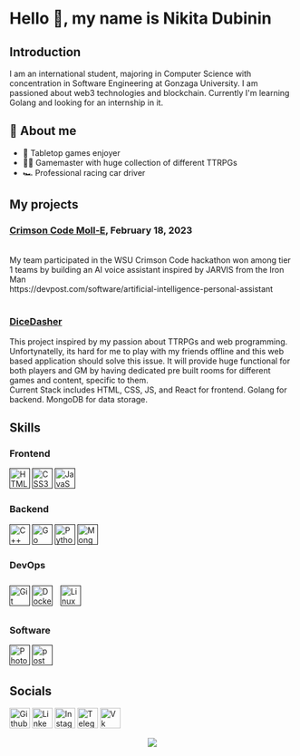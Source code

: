<h1>Hello 👋, my name is Nikita Dubinin</h1>

## Introduction

I am an international student, majoring in Computer Science with concentration in Software Engineering at Gonzaga University. I am passioned about web3 technologies and blockchain. Currently I'm learning Golang and looking for an internship in it.

## 🧐 About me

- 🎲 Tabletop games enjoyer
- 🧙‍♂️ Gamemaster with huge collection of different TTRPGs
- 🏎️ Professional racing car driver

## My projects

<h3><a href="https://devpost.com/software/artificial-intelligence-personal-assistant">Crimson Code Moll-E</a>, February 18, 2023</h3><br>
My team participated in the WSU Crimson Code hackathon won among tier 1 teams by building an AI voice assistant inspired by JARVIS from the Iron Man<br>
https://devpost.com/software/artificial-intelligence-personal-assistant<br><br>

<h3><a href="https://github.com/Frolower/DiceDasher">DiceDasher</a></h3>
This project inspired by my passion about TTRPGs and web programming. Unfortynatelly, its hard for me to play with my friends offline and this web based application should solve this issue. It will provide huge functional for both players and GM by having dedicated pre built rooms for different games and content, specific to them.<br>
Current Stack includes HTML, CSS, JS, and React for frontend. Golang for backend. MongoDB for data storage.

## Skills

<h3>Frontend</h3>
<a href="" target="_blank" rel="noreferrer"><img src="https://raw.githubusercontent.com/danielcranney/readme-generator/main/public/icons/skills/html5-colored.svg" width="36" height="36" alt="HTML5" /></a> 
<a href="" target="_blank" rel="noreferrer"><img src="https://raw.githubusercontent.com/danielcranney/readme-generator/main/public/icons/skills/css3-colored.svg" width="36" height="36" alt="CSS3" /></a> 
<a href="" target="_blank" rel="noreferrer"><img src="https://raw.githubusercontent.com/danielcranney/readme-generator/main/public/icons/skills/javascript-colored.svg" width="36" height="36" alt="JavaScript" /></a>

<h3>Backend</h3>
<a href=""><source srcset="https://cdn.simpleicons.org/cplusplus/#00599C"><img alt="C++" title="C++" height="36" width="36" src="https://cdn.simpleicons.org/cplusplus"></a>
<a href="" target="_blank" rel="noreferrer"><img src="https://raw.githubusercontent.com/danielcranney/readme-generator/main/public/icons/skills/go-colored.svg" width="36" height="36" alt="Go" /></a> 
<a href="" target="_blank" rel="noreferrer"><img src="https://raw.githubusercontent.com/danielcranney/readme-generator/main/public/icons/skills/python-colored.svg" width="36" height="36" alt="Python" /></a> 
<a href="" target="_blank" rel="noreferrer"><img src="https://raw.githubusercontent.com/danielcranney/readme-generator/main/public/icons/skills/mongodb-colored.svg" width="36" height="36" alt="MongoDB" /></a>

<h3>DevOps</h3>
<a href="" target="_blank" rel="noreferrer"><img src="https://raw.githubusercontent.com/danielcranney/readme-generator/main/public/icons/skills/git-colored.svg" width="36" height="36" alt="Git" /></a> 
<a href="" target="_blank" rel="noreferrer"><img src="https://raw.githubusercontent.com/danielcranney/readme-generator/main/public/icons/skills/docker-colored.svg" width="36" height="36" alt="Docker" /></a> 
<a href="" target="_blank"><img style="margin: 10px" src="https://profilinator.rishav.dev/skills-assets/linux-original.svg" alt="Linux" width="36" height="36" /></a>  

<h3>Software</h3>
<a href=""><source srcset="https://cdn.simpleicons.org/adobephotoshop/#31A8FF"><img alt="Photoshop" title="Photoshop" height="36" width="36" src="https://cdn.simpleicons.org/adobephotoshop"></a> 
<a href="" target="_blank" rel="noreferrer"><img src="https://www.vectorlogo.zone/logos/getpostman/getpostman-icon.svg" alt="postman" width="36" height="36"/></a>

## Socials
<a href="https://github.com/frolower"><picture><source media="(prefers-color-scheme: dark)" srcset="https://cdn.simpleicons.org/github/white"><source media="(prefers-color-scheme: dark)" srcset="https://cdn.simpleicons.org/github/#181717"><img alt="Github" title="Github" height="36" width="36" src="https://cdn.simpleicons.org/github"></picture></a>
<a href="https://www.linkedin.com/in/dubinin-nikita/"><source srcset="https://cdn.simpleicons.org/linkedin/#0A66C2"><img alt="Linkedin" title="Linkedin" height="36" width="36" src="https://cdn.simpleicons.org/linkedin"></a>
<a href="https://www.instagram.com/dubinin_11"><source srcset="https://cdn.simpleicons.org/instagram/#E4405F"><img alt="Instagram" title="Instagram" height="36" width="36" src="https://cdn.simpleicons.org/instagram"></a>
<a href="https://t.me/frolower"><source srcset="https://cdn.simpleicons.org/telegram/#26A5E4"><img alt="Telegram" title="Telegram" height="36" width="36" src="https://cdn.simpleicons.org/telegram"></a>
<a href="https://vk.com/frolower"><source srcset="https://cdn.simpleicons.org/vk/#0077FF"><img alt="Vk" title="Vk" height="36" width="36" src="https://cdn.simpleicons.org/vk"></a>

<div align="center">
<img src="https://komarev.com/ghpvc/?username=frolower&&style=flat-square" align="center" />
</div>  
